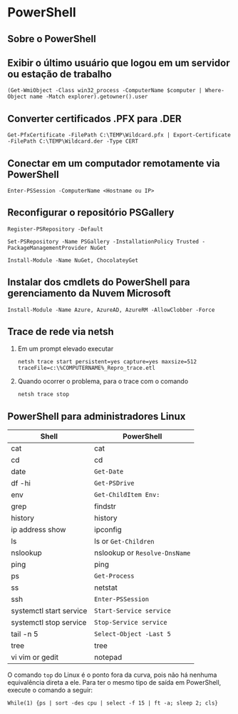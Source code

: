 # PowerShell

## Sobre o PowerShell

## Exibir o último usuário que logou em um servidor ou estação de trabalho

```(Get-WmiObject -Class win32_process -ComputerName $computer | Where-Object name -Match explorer).getowner().user```

## Converter certificados .PFX para .DER

```Get-PfxCertificate -FilePath C:\TEMP\Wildcard.pfx | Export-Certificate -FilePath C:\TEMP\Wildcard.der -Type CERT```

## Conectar em um computador remotamente via PowerShell

```Enter-PSSession -ComputerName <Hostname ou IP>```

## Reconfigurar o repositório PSGallery

```Register-PSRepository -Default```

```Set-PSRepository -Name PSGallery -InstallationPolicy Trusted -PackageManagementProvider NuGet```

```Install-Module -Name NuGet, ChocolateyGet```

## Instalar dos cmdlets do PowerShell para gerenciamento da Nuvem Microsoft

```Install-Module -Name Azure, AzureAD, AzureRM -AllowClobber -Force```

## Trace de rede via netsh

1. Em um prompt elevado executar

    ```netsh trace start persistent=yes capture=yes maxsize=512 traceFile=c:\%COMPUTERNAME%_Repro_trace.etl```

2. Quando ocorrer o problema, para o trace com o comando

    ```netsh trace stop```

## PowerShell para administradores Linux

Shell                      | PowerShell
---------------------------|----------------------
cat                        | cat
cd                         | cd
date                       | ```Get-Date```
df -hi                     | ```Get-PSDrive```
env                        | ```Get-ChildItem Env:```
grep                       | findstr
history                    | history
ip address show            | ipconfig
ls                         | ls or ```Get-Children```
nslookup                   | nslookup or ```Resolve-DnsName```
ping                       | ping
ps                         | ```Get-Process```
ss                         | netstat
ssh                        | ```Enter-PSSession```
systemctl start service    | ```Start-Service service```
systemctl stop service     | ```Stop-Service service```
tail -n 5                  | ```Select-Object -Last 5```
tree                       | tree
vi vim or gedit            | notepad

O comando ```top``` do Linux é o ponto fora da curva, pois não há nenhuma equivalência direta a ele. Para ter o mesmo tipo de saída em PowerShell, execute o comando a seguir:

```While(1) {ps | sort -des cpu | select -f 15 | ft -a; sleep 2; cls}```
